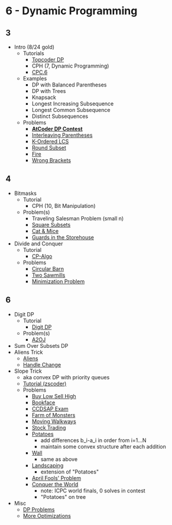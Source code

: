 # 6 - Dynamic Programming

## 3
  * Intro (8/24 gold)
    * Tutorials
      * [Topcoder DP](https://www.topcoder.com/community/data-science/data-science-tutorials/dynamic-programming-from-novice-to-advanced/)
      * CPH (7, Dynamic Programming)
      * [CPC.6](https://github.com/SuprDewd/T-414-AFLV/tree/master/06_dynamic_programming)
    * Examples
      * DP with Balanced Parentheses
      * DP with Trees
      * Knapsack
      * Longest Increasing Subsequence
      * Longest Common Subsequence
      * Distinct Subsequences
    * Problems
      * **[AtCoder DP Contest](https://atcoder.jp/contests/dp/tasks)**
      * [Interleaving Parentheses](https://community.topcoder.com/stat?c=problem_statement&pm=14635&rd=16933)
      * [K-Ordered LCS](https://www.hackerearth.com/problem/algorithm/mancunian-and-k-ordered-lcs-e6a4b8c6/) [](51)
      * [Round Subset](http://codeforces.com/contest/837/problem/D) [](59)
      * [Fire](http://codeforces.com/contest/864/problem/E) [](59)
      * [Wrong Brackets](https://csacademy.com/contest/round-51/task/wrong-brackets/) [](69)

## 4
  * Bitmasks
    * Tutorial
      * CPH (10, Bit Manipulation)
    * Problem(s)
      * Traveling Salesman Problem (small n)
      * [Square Subsets](http://codeforces.com/contest/895/problem/C) [](63)
      * [Cat & Mice](https://open.kattis.com/problems/catandmice) [](66)
      * [Guards in the Storehouse](http://codeforces.com/problemset/problem/845/F) [](71)
  * Divide and Conquer
    * Tutorial
      * [CP-Algo](https://cp-algorithms.com/dynamic_programming/divide-and-conquer-dp.html)
    * Problems
      * [Circular Barn](http://www.usaco.org/index.php?page=viewproblem2&cpid=626)
      * [Two Sawmills](https://szkopul.edu.pl/problemset/problem/ovRIpLFK3IhyFPjnVXeZtGxH/site/?key=statement)
      * [Minimization Problem](http://codeforces.com/contest/868/problem/F)

## 6
  * Digit DP
    * Tutorial
      * [Digit DP](http://codeforces.com/blog/entry/53960)
    * Problem(s)
      * [A2OJ](https://a2oj.com/category?ID=315)
  * Sum Over Subsets DP
  * Aliens Trick
    * [Aliens](https://dmoj.ca/problem/ioi16p6)
    * [Handle Change](https://codeforces.com/contest/1279/problem/F)
  * Slope Trick 
    * aka convex DP with priority queues
    * [Tutorial (zscoder)](http://codeforces.com/blog/entry/47821)
    * Problems
      * [Buy Low Sell High](https://codeforces.com/contest/866/problem/D)
      * [Bookface](https://codeforces.com/group/ZFgXbZSjvp/contest/274852/problem/C)
      * [CCDSAP Exam](https://www.codechef.com/problems/CCDSAP)
      * [Farm of Monsters](https://codeforces.com/gym/102538/problem/F)
      * [Moving Walkways](https://codeforces.com/contest/1209/problem/H)
      * [Stock Trading](https://probgate.org/viewproblem.php?pid=531&cid=81)
      * [Potatoes](https://oj.uz/problem/view/LMIO19_bulves)
        * add differences b_i-a_i in order from i=1...N
        * maintain some convex structure after each addition
      * [Wall](https://atcoder.jp/contests/kupc2016/tasks/kupc2016_h)
        * same as above
      * [Landscaping](http://www.usaco.org/index.php?page=viewproblem2&cpid=650)
        * extension of "Potatoes"
      * [April Fools' Problem](https://codeforces.com/contest/802/problem/O)
      * [Conquer the World](https://icpc.kattis.com/problems/conquertheworld)
        * note: ICPC world finals, 0 solves in contest
        * "Potatoes" on tree
  * Misc
    * [DP Problems](http://codeforces.com/blog/entry/325)
    * [More Optimizations](http://codeforces.com/blog/entry/8219)
